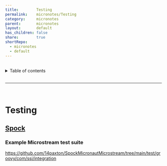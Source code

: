 ```yaml
---
title:        Testing
permalink:    micronotes/Testing
category:     micronotes
parent:       micronotes
layout:       default
has_children: false
share:        true
shortRepo:
  - micronotes
  - default
---
```



<br/>

<details markdown="block">
<summary>
Table of contents
</summary>
{: .text-delta }
1. TOC
{:toc}
</details>

<br/>

***

<br/>

# Testing

## [Spock](https://micronaut-projects.github.io/micronaut-test/latest/guide/index.html#spock)

### Example Microstream test suite

https://github.com/14paxton/SpockMicronautMicrostream/tree/main/test/groovy/com/ssi/integration